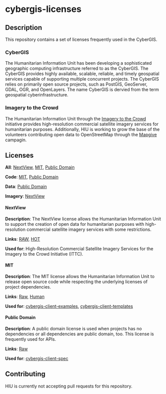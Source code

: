 cybergis-licenses
=================

## Description

This repository contains a set of licenses frequently used in the CyberGIS.

### CyberGIS
The Humanitarian Information Unit has been developing a sophisticated geographic computing infrastructure referred to as the CyberGIS. The CyberGIS provides highly available, scalable, reliable, and timely geospatial services capable of supporting multiple concurrent projects.  The CyberGIS relies on primarily open source projects, such as PostGIS, GeoServer, GDAL, OGR, and OpenLayers.  The name CyberGIS is dervied from the term geospatial cyberinfrastructure.

### Imagery to the Crowd
The Humanitarian Information Unit through the [Imagery to the Crowd](https://hiu.state.gov/ittc/ittc.aspx) initiative provides high-resolution commercial satellite imagery services for humanitarian purposes.  Additionally, HIU is working to grow the base of the volunteers contributing open data to OpenStreetMap through the [Mapgive](http://mapgive.state.gov/) campagin.

## Licenses

**All**: [NextView](#nextview), [MIT](#mit), [Public Domain](#public-domain)

**Code**: [MIT](#mit), [Public Domain](#public-domain)

**Data**: [Public Domain](#public-domain)

**Imagery**: [NextView](#nextview)

#### NextView

**Description**: The NextView license allows the Humanitarian Information Unit to support the creation of open data for humanitarian purposes with high-resolution commercial satellite imagery services with some restrictions.

**Links**: [RAW](https://github.com/state-hiu/cybergis-licenses/blob/master/licenses/NEXTVIEW-LICENSE-RAW.txt), [HOT](https://github.com/state-hiu/cybergis-licenses/blob/master/licenses/NEXTVIEW-LICENSE-HOT.txt)

**Used for**: High-Resolution Commercial Satellite Imagery Services for the Imagery to the Crowd Initiative (ITTC). 

#### MIT

**Description**: The MIT license allows the Humanitarian Information Unit to release open source code while respecting the underlying licenses of project dependencies.

**Links**: [Raw](https://github.com/state-hiu/cybergis-licenses/blob/master/licenses/MIT-LICENSE-RAW.txt), [Human](https://github.com/state-hiu/cybergis-licenses/blob/master/licenses/MIT-LICENSE-HUMAN.txt)

**Used for**: [cybergis-client-examples](https://github.com/state-hiu/cybergis-client-examples), [cybergis-client-templates](https://github.com/state-hiu/cybergis-client-templates)

#### Public Domain

**Description**: A public domain license is used when projects has no dependencies or all dependencies are public domain, too.  This license is frequently used for APIs.

**Links**: [Raw](https://github.com/state-hiu/cybergis-licenses/blob/master/licenses/PUBLICDOMAIN-LICENSE-RAW.txt)

**Used for**: [cybergis-client-spec](https://github.com/state-hiu/cybergis-client-spec)

## Contributing

HIU is currently not accepting pull requests for this repository.
